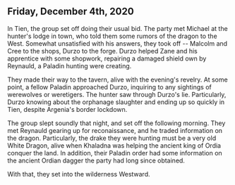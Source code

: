 ## Friday, December 4th, 2020

In Tien, the group set off doing their usual bid.
The party met Michael at the hunter's lodge in town, who told them some rumors of the dragon to the West.
Somewhat unsatisfied with his answers, they took off -- Malcolm and Cree to the shops, Durzo to the forge.
Durzo helped Zane and his apprentice with some shopwork, repairing a damaged shield own by Reynauld, a Paladin hunting were creating.

They made their way to the tavern, alive with the evening's revelry.
At some point, a fellow Paladin approached Durzo, inquiring to any sightings of werewolves or weretigers.
The hunter saw through Durzo's lie.
Particularly, Durzo knowing about the orphanage slaughter and ending up so quickly in Tien, despite Argenia's border lockdown.

The group slept soundly that night, and set off the following morning.
They met Reynauld gearing up for reconaissance, and he traded information on the dragon.
Particularly, the drake they were hunting must be a very old White Dragon, alive when Khaladna was helping the ancient king of Ordia conquer the land.
In addition, their Paladin order had some information on the ancient Ordian dagger the party had long since obtained.

With that, they set into the wilderness Westward.
